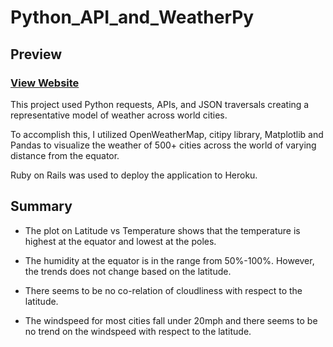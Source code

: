# Python_API_and_WeatherPy

## Preview

### [View Website](https://weatherpy0703.herokuapp.com/maxtemp.html)

This project used Python requests, APIs, and JSON traversals creating a representative model of weather across world cities. 

To accomplish this, I utilized OpenWeatherMap, citipy library, Matplotlib and Pandas to visualize the weather of 500+ cities across the world of varying distance from the equator.

Ruby on Rails was used to deploy the application to Heroku.

## Summary

* The plot on Latitude vs Temperature shows that the temperature is highest at the equator and lowest at the poles.

* The humidity at the equator is in the range from 50%-100%. However, the trends does not change based on the latitude.

* There seems to be no co-relation of cloudliness with respect to the latitude.

* The windspeed for most cities fall under 20mph and there seems to be no trend on the windspeed with respect to the latitude.
